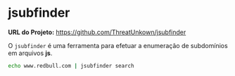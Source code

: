 # jsubfinder

**URL do Projeto:** <https://github.com/ThreatUnkown/jsubfinder>

O ``jsubfinder`` é uma ferramenta para efetuar a enumeração de subdomínios em arquivos **js**.

```bash
echo www.redbull.com | jsubfinder search
```

